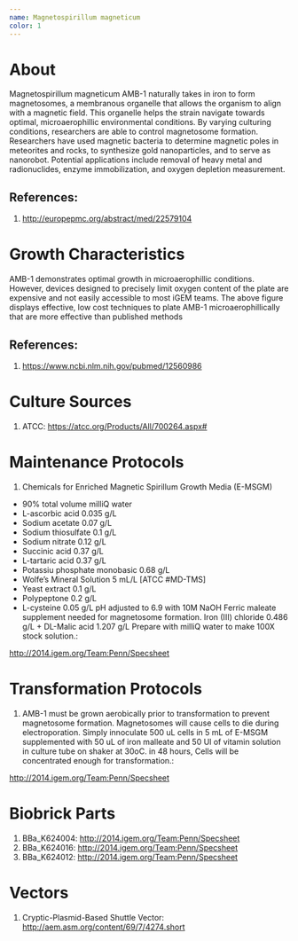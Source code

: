 ```yaml
---
name: Magnetospirillum magneticum
color: 1
---
```

# About
Magnetospirillum magneticum AMB-1 naturally takes in iron to form magnetosomes, a membranous organelle that allows the organism to align with a magnetic field. This organelle helps the strain navigate towards optimal, microaerophillic environmental conditions. By varying culturing conditions, researchers are able to control magnetosome formation. Researchers have used magnetic bacteria to determine magnetic poles in meteorites and rocks, to synthesize gold nanoparticles, and to serve as nanorobot. Potential applications include removal of heavy metal and radionuclides, enzyme immobilization, and oxygen depletion measurement.

## References:
1. http://europepmc.org/abstract/med/22579104

# Growth Characteristics
AMB-1 demonstrates optimal growth in microaerophillic conditions. However, devices designed to precisely limit oxygen content of the plate are expensive and not easily accessible to most iGEM teams. The above figure displays effective, low cost techniques to plate AMB-1 microaerophillically that are more effective than published methods

## References:
1. https://www.ncbi.nlm.nih.gov/pubmed/12560986

# Culture Sources
1. ATCC: https://atcc.org/Products/All/700264.aspx#

# Maintenance Protocols
1. Chemicals for Enriched Magnetic Spirillum Growth Media (E-MSGM)
- 90% total volume milliQ water
- L-ascorbic acid 0.035 g/L
- Sodium acetate 0.07 g/L
- Sodium thiosulfate 0.1 g/L
- Sodium nitrate 0.12 g/L
- Succinic acid 0.37 g/L
- L-tartaric acid 0.37 g/L
- Potassiu phosphate monobasic 0.68 g/L
- Wolfe’s Mineral Solution 5 mL/L [ATCC #MD-TMS]
- Yeast extract 0.1 g/L
- Polypeptone 0.2 g/L
- L-cysteine 0.05 g/L
pH adjusted to 6.9 with 10M NaOH Ferric maleate supplement needed for magnetosome formation. Iron (III) chloride 0.486 g/L + DL-Malic acid 1.207 g/L Prepare with milliQ water to make 100X stock solution.:

http://2014.igem.org/Team:Penn/Specsheet

# Transformation Protocols
1. AMB-1 must be grown aerobically prior to transformation to prevent magnetosome formation. Magnetosomes will cause cells to die during electroporation. Simply innoculate 500 uL cells in 5 mL of E-MSGM supplemented with 50 uL of iron malleate and 50 Ul of vitamin solution in culture tube on shaker at 30oC. in 48 hours, Cells will be concentrated enough for transformation.:

http://2014.igem.org/Team:Penn/Specsheet



# Biobrick Parts
1. BBa_K624004: http://2014.igem.org/Team:Penn/Specsheet
2. BBa_K624016: http://2014.igem.org/Team:Penn/Specsheet
3. BBa_K624012: http://2014.igem.org/Team:Penn/Specsheet

# Vectors
1. Cryptic-Plasmid-Based Shuttle Vector: http://aem.asm.org/content/69/7/4274.short
